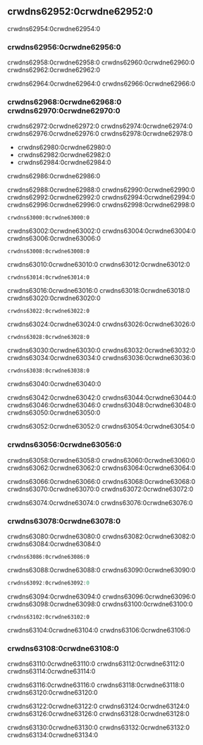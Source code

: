 ## crwdns62952:0crwdne62952:0

crwdns62954:0crwdne62954:0

### crwdns62956:0crwdne62956:0

crwdns62958:0crwdne62958:0 crwdns62960:0crwdne62960:0 crwdns62962:0crwdne62962:0

crwdns62964:0crwdne62964:0 crwdns62966:0crwdne62966:0

### crwdns62968:0crwdne62968:0 crwdns62970:0crwdne62970:0

crwdns62972:0crwdne62972:0 crwdns62974:0crwdne62974:0 crwdns62976:0crwdne62976:0 crwdns62978:0crwdne62978:0

* crwdns62980:0crwdne62980:0
* crwdns62982:0crwdne62982:0
* crwdns62984:0crwdne62984:0

crwdns62986:0crwdne62986:0

crwdns62988:0crwdne62988:0 crwdns62990:0crwdne62990:0 crwdns62992:0crwdne62992:0 crwdns62994:0crwdne62994:0 crwdns62996:0crwdne62996:0 crwdns62998:0crwdne62998:0

```text
crwdns63000:0crwdne63000:0
```

crwdns63002:0crwdne63002:0 crwdns63004:0crwdne63004:0 crwdns63006:0crwdne63006:0

```text
crwdns63008:0crwdne63008:0
```

crwdns63010:0crwdne63010:0 crwdns63012:0crwdne63012:0

```text
crwdns63014:0crwdne63014:0
```

crwdns63016:0crwdne63016:0 crwdns63018:0crwdne63018:0 crwdns63020:0crwdne63020:0

```text
crwdns63022:0crwdne63022:0
```

crwdns63024:0crwdne63024:0 crwdns63026:0crwdne63026:0

```text
crwdns63028:0crwdne63028:0
```

crwdns63030:0crwdne63030:0 crwdns63032:0crwdne63032:0 crwdns63034:0crwdne63034:0 crwdns63036:0crwdne63036:0

```text
crwdns63038:0crwdne63038:0
```

crwdns63040:0crwdne63040:0

crwdns63042:0crwdne63042:0 crwdns63044:0crwdne63044:0 crwdns63046:0crwdne63046:0 crwdns63048:0crwdne63048:0 crwdns63050:0crwdne63050:0

crwdns63052:0crwdne63052:0 crwdns63054:0crwdne63054:0

### crwdns63056:0crwdne63056:0

crwdns63058:0crwdne63058:0 crwdns63060:0crwdne63060:0 crwdns63062:0crwdne63062:0 crwdns63064:0crwdne63064:0

crwdns63066:0crwdne63066:0 crwdns63068:0crwdne63068:0 crwdns63070:0crwdne63070:0 crwdns63072:0crwdne63072:0

crwdns63074:0crwdne63074:0 crwdns63076:0crwdne63076:0

### crwdns63078:0crwdne63078:0

crwdns63080:0crwdne63080:0 crwdns63082:0crwdne63082:0 crwdns63084:0crwdne63084:0

```console
crwdns63086:0crwdne63086:0
```

crwdns63088:0crwdne63088:0 crwdns63090:0crwdne63090:0

```powershell
crwdns63092:0crwdne63092:0
```

crwdns63094:0crwdne63094:0 crwdns63096:0crwdne63096:0 crwdns63098:0crwdne63098:0 crwdns63100:0crwdne63100:0

```console
crwdns63102:0crwdne63102:0
```

crwdns63104:0crwdne63104:0 crwdns63106:0crwdne63106:0

### crwdns63108:0crwdne63108:0

crwdns63110:0crwdne63110:0 crwdns63112:0crwdne63112:0 crwdns63114:0crwdne63114:0

crwdns63116:0crwdne63116:0 crwdns63118:0crwdne63118:0 crwdns63120:0crwdne63120:0

crwdns63122:0crwdne63122:0 crwdns63124:0crwdne63124:0 crwdns63126:0crwdne63126:0<!-- ignore --> crwdns63128:0crwdne63128:0

crwdns63130:0crwdne63130:0 crwdns63132:0crwdne63132:0 crwdns63134:0crwdne63134:0
